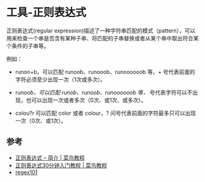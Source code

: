 # 工具-正则表达式


正则表达式(regular expression)描述了一种字符串匹配的模式（pattern），可以用来检查一个串是否含有某种子串、将匹配的子串替换或者从某个串中取出符合某个条件的子串等。

例如：

* runoo+b，可以匹配 runoob、runooob、runoooooob 等，+ 号代表前面的字符必须至少出现一次（1次或多次）。

* runoo*b，可以匹配 runob、runoob、runoooooob 等，* 号代表字符可以不出现，也可以出现一次或者多次（0次、或1次、或多次）。

* colou?r 可以匹配 color 或者 colour，? 问号代表前面的字符最多只可以出现一次（0次、或1次）。




## 参考

* [正则表达式 – 简介 | 菜鸟教程](https://www.runoob.com/regexp/regexp-intro.html)
* [正则表达式30分钟入门教程 | 菜鸟教程](https://www.runoob.com/w3cnote/regular-expression-30-minutes-tutorial.html#introduction)
* [regex101](https://regex101.com/)